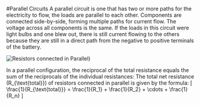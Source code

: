 #Parallel Circuits
A parallel circuit is one that has two or more paths for the electricity to flow, the loads are parallel to each other. Components are connected side-by-side, forming multiple paths for current flow. The voltage across all components is the same.
If the loads in this circuit were light bulbs and one blew out, there is still current flowing to the others because they are still in a direct path from the negative to positive terminals of the battery.

![Resistors connected in Parallel](https://img.freepik.com/premium-vector/resistors-parallel-circuit-with-symbol-simple-electric-circuit-physics-education-science_786898-13.jpg?w=1060))

In a parallel configuration, the reciprocal of the total resistance equals the sum of the reciprocals of the individual resistances:
The total net resistance \(R_{\text{total}}\) of resistors connected in parallel is given by the formula:
\[
\frac{1}{R_{\text{total}}} = \frac{1}{R_1} + \frac{1}{R_2} + \cdots + \frac{1}{R_n}
\]
